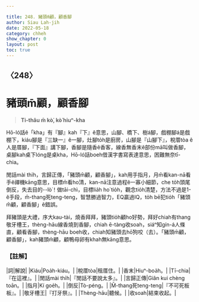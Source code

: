```yaml
---

title: 248. 豬頭m̄顧，顧香腳
author: Siau Lah-jih
date: 2022-05-18
category: chheh
show_chapter: 0
layout: post
toc: true
---
```

  
## 〈248〉
# 豬頭m̄顧，顧香腳
>**Ti-thâu m̄ kò͘, kò͘ hiuⁿ-kha**
 
Hō-ló話ê「kha」有『腳』kah『下』ê意思，山腳、橋下、樹á腳，戲棚腳á是戲棚下，kiáu腳是『三缺一』ê一腳，灶腳to̍h是廚房，山腳是『山腳下』，稅厝tòa ê人是厝腳，『下面』講下腳，香腳是隨香ê香客，線香無香末ê部份mā叫做香腳，桌腳kah桌下lóng是桌kha，Hō-ló話boeh借漢字書寫表達意思，困難無奈tī-chia。

閒話mài thi̍h，言歸正傳，「豬頭m̄顧，顧香腳」，kah用手指月，月m̄看kan-nā看手ê禪機kāng意思，目標m̄看ho͘清，kan-nā注意過程ê一寡小細節，che to̍h頭尾倒反，失去目的--lò͘！做tāi-chì，目標lia̍h ho͘ tio̍h，觀念tio̍h清楚，方法不過是1-ê手段，m̄-thang死teng-teng，智慧勝過智力，EQ贏過IQ，to̍h bē犯tio̍h「豬頭m̄顧，顧香腳」ê錯誤。

拜豬頭是大禮，序大kau-tài，燒香拜拜，豬頭tio̍h顧ho͘好勢，拜好chiah有thang敬牙槽王，thèng-hāu線香燒到香腳，chiah ē-tàng收soah，siáⁿ知gín-á人條直，顧看香腳，thèng-hāu boeh收，chiah知豬頭去hō͘狗咬（去）。「豬頭m̄顧，顧香腳」，kah豬頭m̄顧，顧鴨母卵有khah無kāng意思。

### 【註解】

|詞|解說|
|Kiáu|Poa̍h-kiáu。|
|稅厝tòa|租厝住。|
|香末|Hiuⁿ-boa̍h。|
|Tī-chia|『在這裡』。|
|閒話mài thi̍h|『閒話不要說太多』。|
|言歸正傳|Giân kui chèng toān。|
|指月|Kí goe̍h。|
|倒反|Tò-péng。|
|M̄-thang死teng-teng|『不可死板板』。|
|敬牙槽王|『打牙祭』。|
|Thèng-hāu|聽候。|
|收soah|結束收起。|
